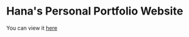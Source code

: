 # Hana's Personal Portfolio Website
You can view it [here](https://hlhughes.github.io/personal-website/)
